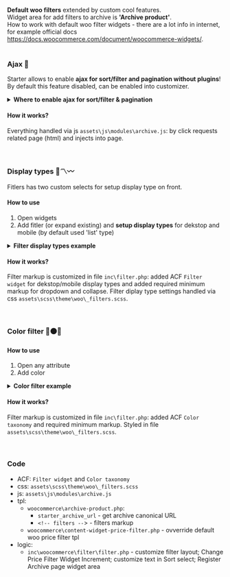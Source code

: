 **Default woo filters** extended by custom cool features.  
Widget area for add filters to archive is **'Archive product'**.  
How to work with default woo filter widgets - there are a lot info in internet, for example official docs https://docs.woocommerce.com/document/woocommerce-widgets/.
<br><br>



### Ajax 💭
Starter allows to enable **ajax for sort/filter and pagination without plugins**!  
By default this feature disabled, can be enabled into customizer.
<details><summary><strong>Where to enable ajax for sort/filter & pagination</strong></summary>
	<img width="600" src="https://raw.githubusercontent.com/chyvak1831/starter_img/master/archive/v1.2.0/screenshots/filter/filter_ajax.jpg" alt="Filter: Ajax">
</details>

#### How it works?
Everything handled via js `assets\js\modules\archive.js`: by click requests related page (html) and injects into page.
<br><br><br>



### Display types 📄〽️〰️
Fitlers has two custom selects for setup display type on front.

#### How to use
1. Open widgets
2. Add fitler (or expand existing) and **setup display types** for dekstop and mobile (by default used 'list' type)
<details id="filter_display_type_example"><summary><strong>Filter display types example</strong></summary>
	<a href="https://raw.githubusercontent.com/chyvak1831/starter_img/master/archive/v1.2.0/screenshots/filter/filter_display_type.mp4">Download this video example</a><br>
	<img width="600" src="https://raw.githubusercontent.com/chyvak1831/starter_img/master/archive/v1.2.0/screenshots/filter/filter_display_type.gif" alt="Filter: display type">
</details>

#### How it works?
Filter markup is customized in file `inc\filter.php`: added ACF `Filter widget` for dekstop/mobile display types and added required minimum markup for dropdown and collapse. Filter diplay type settings handled via css `assets\scss\theme\woo\_filters.scss`.
<br><br><br>



### Color filter 🔴⚫🔵

#### How to use
1. Open any attribute
2. Add color
<details><summary><strong>Color filter example</strong></summary>
	<a href="https://raw.githubusercontent.com/chyvak1831/starter_img/master/archive/v1.2.0/screenshots/filter/filter_color.mp4">Download this video example</a><br>
	<img width="600" src="https://raw.githubusercontent.com/chyvak1831/starter_img/master/archive/v1.2.0/screenshots/filter/filter_color.gif" alt="Filter: color">
</details>

#### How it works?
Filter markup is customized in file `inc\filter.php`: added ACF `Color taxonomy` and required minimum markup. Styled in file `assets\scss\theme\woo\_filters.scss`.
<br><br><br>



### Code
* ACF: `Filter widget` and `Color taxonomy`
* css: `assets\scss\theme\woo\_filters.scss`
* js: `assets\js\modules\archive.js`
* tpl:
    * `woocommerce\archive-product.php`:
      * `starter_archive_url` - get archive canonical URL
      * `<!-- filters --`> - filters markup
    * `woocommerce\content-widget-price-filter.php` - ovverride default woo price filter tpl
* logic:
    * `inc\woocommerce\filter\filter.php` - customize filter layout; Change Price Filter Widget Increment; customize text in Sort select; Register Archive page widget area
